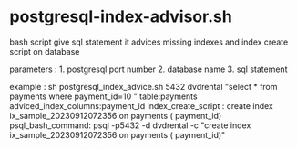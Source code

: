 # postgresql-index-advisor.sh
bash script give sql statement it advices missing indexes and index create script on database 

parameters : 1. postgresql port number 2. database name 3. sql statement

example :
sh postgresql_index_advice.sh 5432 dvdrental "select * from payments where payment_id=10  "
table:payments adviced_index_columns:payment_id  index_create_script : create index ix_sample_20230912072356 on payments ( payment_id)  psql_bash_command: psql -p5432 -d dvdrental -c "create index ix_sample_20230912072356 on payments ( payment_id)"
